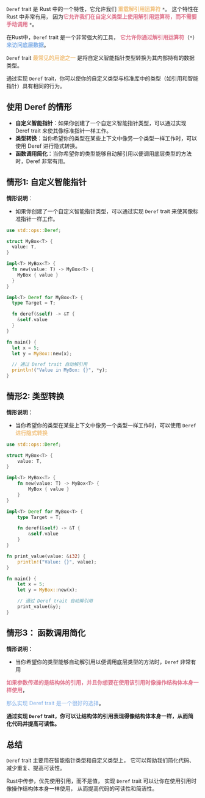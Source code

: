 `Deref` trait 是 Rust 中的一个特性，它允许我们 <font color="#f1c17d"><b>重载解引用运算符</b></font>  `*`。 这个特性在 Rust 中非常有用， 因为<font color="#DF718A"><b>它允许我们在自定义类型上使用解引用运算符，而不需要手动调用</b></font> `*`。

在Rust中，`Deref` trait 是一个非常强大的工具， <font color="#DF718A"><b>它允许你通过解引用运算符</b></font>（`*`）<font color="#80AEE7"><b>来访问底层数据</b></font>。

`Deref` trait <font color="#f1c17d"><b>最常见的用途之一</b></font> 是将自定义智能指针类型转换为其内部持有的数据类型。

通过实现 `Deref` trait，你可以使你的自定义类型与标准库中的类型（如引用和智能指针）具有相同的行为。

## 使用 Deref 的情形

- **自定义智能指针**：如果你创建了一个自定义智能指针类型，可以通过实现 Deref trait 来使其像标准指针一样工作。
- **类型转换**：当你希望你的类型在某些上下文中像另一个类型一样工作时，可以使用 Deref 进行隐式转换。
- **函数调用简化**：当你希望你的类型能够自动解引用以便调用底层类型的方法时，Deref 非常有用。

## 情形1: 自定义智能指针

**情形说明**：

- 如果你创建了一个自定义智能指针类型，可以通过实现 `Deref` trait 来使其像标准指针一样工作。

```rust
use std::ops::Deref;

struct MyBox<T> {
  value: T,
}

impl<T> MyBox<T> {
  fn new(value: T) -> MyBox<T> {
    MyBox { value }
  }
}

impl<T> Deref for MyBox<T> {
  type Target = T;

  fn deref(&self) -> &T {
    &self.value
  }
}

fn main() {
  let x = 5;
  let y = MyBox::new(x);

  // 通过 Deref trait 自动解引用
  println!("Value in MyBox: {}", *y);
}
```

## 情形2: 类型转换

**情形说明**：

- 当你希望你的类型在某些上下文中像另一个类型一样工作时，可以使用 `Deref`  <font color="#f1c17d"><b>进行隐式转换</b></font>

```rust
use std::ops::Deref;

struct MyBox<T> {
    value: T,
}

impl<T> MyBox<T> {
    fn new(value: T) -> MyBox<T> {
        MyBox { value }
    }
}

impl<T> Deref for MyBox<T> {
    type Target = T;

    fn deref(&self) -> &T {
        &self.value
    }
}

fn print_value(value: &i32) {
    println!("Value: {}", value);
}

fn main() {
    let x = 5;
    let y = MyBox::new(x);

    // 通过 Deref trait 自动解引用
    print_value(&y);
}
```

## 情形3： 函数调用简化

**情形说明**：

- 当你希望你的类型能够自动解引用以便调用底层类型的方法时，`Deref` 非常有用

<font color="#DF718A"><b>如果参数传递的是结构体的引用，并且你想要在使用该引用时像操作结构体本身一样使用</b></font>，

<font color="#80AEE7">那么实现 Deref trait 是一个很好的选择</font></font>。

**通过实现 `Deref` trait，你可以让结构体的引用表现得像结构体本身一样，从而简化代码并提高可读性。**

## 总结

`Deref` trait 主要用在智能指针类型和自定义类型上， 它可以帮助我们简化代码、减少重复、提高可读性。

Rust中传参，优先使用引用，而不是值， 实现 `Deref` trait 可以让你在使用引用时像操作结构体本身一样使用， 从而提高代码的可读性和简洁性。